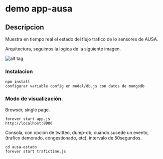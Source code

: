 
demo app-ausa
==================

## Descripcion

Muestra en tiempo real el estado del flujo trafico de lo sensores de AUSA.

Arquitectura, seguimos la logica de la siguiente imagen.

![alt tag](http://cdn.venublog.com/wp-content/uploads/2013/06/realtime.png)

### Instalacion

```
npm install 
configurar variable config en model/db.js con datos de mongodb
```

### Modo de visualización.

Browser, single page.

```
forever start app.js
http://localhost:8080
```

Consola, con opcion de twitteo, dump-db, cuando sucede un evento, (trafico demorado, congestionado, etc), intervalo de 50segundos.

```
cd ausa-estado
forever start trafictime.js
```
